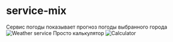 # service-mix
Сервис погоды показывает прогноз погоды выбранного города 
![Weather service](https://github.com/CHvvmu/service-mix/assets/96997574/053855f1-9555-4163-89e8-c2cc60bcf522)
Просто калькулятор
![Calculator](https://github.com/CHvvmu/service-mix/assets/96997574/0da81676-68e1-4fc5-ac19-972f6bf7b901)
